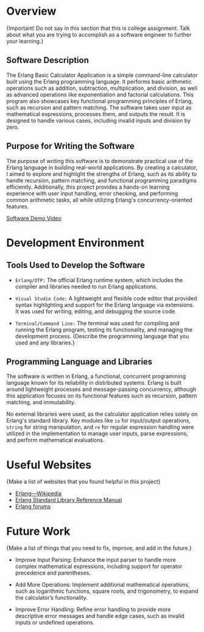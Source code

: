 # Overview

{Important!  Do not say in this section that this is college assignment.  Talk about what you are trying to accomplish as a software engineer to further your learning.}
## Software Description
The Erlang Basic Calculator Application is a simple command-line calculator built using the Erlang programming language. It performs basic arithmetic operations such as addition, subtraction, multiplication, and division, as well as advanced operations like exponentiation and factorial calculations. This program also showcases key functional programming principles of Erlang, such as recursion and pattern matching. The software takes user input as mathematical expressions, processes them, and outputs the result. It is designed to handle various cases, including invalid inputs and division by zero.

## Purpose for Writing the Software

The purpose of writing this software is to demonstrate practical use of the Erlang language in building real-world applications. By creating a calculator, I aimed to explore and highlight the strengths of Erlang, such as its ability to handle recursion, pattern matching, and functional programming paradigms efficiently. Additionally, this project provides a hands-on learning experience with user input handling, error checking, and performing common arithmetic tasks, all while utilizing Erlang's concurrency-oriented features.

[Software Demo Video](https://youtu.be/bwovJ_tI7nc)

# Development Environment

## Tools Used to Develop the Software
- `Erlang/OTP:` The official Erlang runtime system, which includes the compiler and libraries needed to run Erlang applications.

- `Visual Studio Code:` A lightweight and flexible code editor that provided syntax highlighting and support for the Erlang language via extensions. It was used for writing, editing, and debugging the source code.

- `Terminal/Command Line:` The terminal was used for compiling and running the Erlang program, testing its functionality, and managing the development process.
{Describe the programming language that you used and any libraries.}

## Programming Language and Libraries
The software is written in Erlang, a functional, concurrent programming language known for its reliability in distributed systems. Erlang is built around lightweight processes and message-passing concurrency, although this application focuses on its functional features such as recursion, pattern matching, and immutability.

No external libraries were used, as the calculator application relies solely on Erlang's standard library. Key modules like `io` for input/output operations, `string` for string manipulation, and `re` for regular expression handling were utilized in the implementation to manage user inputs, parse expressions, and perform mathematical evaluations.
# Useful Websites

{Make a list of websites that you found helpful in this project}
* [Erlang—Wikipedia ](https://en.wikipedia.org/wiki/Functional_programming)
* [Erlang Standard Library Reference Manual](https://www.erlang.org/doc/apps/stdlib/api-reference.html)
* [Erlang forums](https://erlangforums.come)

# Future Work

{Make a list of things that you need to fix, improve, and add in the future.}
* Improve Input Parsing: Enhance the input parser to handle more complex mathematical expressions, including support for operator precedence and parentheses.

* Add More Operations: Implement additional mathematical operations, such as logarithmic functions, square roots, and trigonometry, to expand the calculator’s functionality.

* Improve Error Handling: Refine error handling to provide more descriptive error messages and handle edge cases, such as invalid inputs or undefined operations.